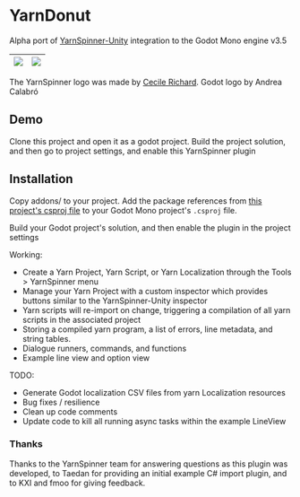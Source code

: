 # YarnDonut
Alpha port of [YarnSpinner-Unity](https://github.com/YarnSpinnerTool/YarnSpinner-Unity) integration to the Godot Mono engine v3.5


| ![](./addons/YarnSpinnerGodot/Editor/Icons/YarnSpinnerLogo.png) | ![](./Godot_icon.png) |
|-----------------------------------------------------------------|-----------------------|

The YarnSpinner logo was made by [Cecile Richard](https://www.cecile-richard.com/).
Godot logo by Andrea Calabró

## Demo

Clone this project and open it as a godot project. Build the project solution, and then go to project settings,
and enable this YarnSpinner plugin

## Installation

Copy addons/ to your project. Add the package references from [this project's csproj file](./YarnSpinner-Godot.csproj) to your Godot Mono project's `.csproj` file.

Build your Godot project's solution, and then enable the plugin in the project settings

Working:
* Create a Yarn Project, Yarn Script, or Yarn Localization through the Tools > YarnSpinner menu
* Manage your Yarn Project with a custom inspector which provides buttons similar to the YarnSpinner-Unity inspector
* Yarn scripts will re-import on change, triggering a compilation of all yarn scripts in the associated project
* Storing a compiled yarn program, a list of errors, line metadata, and string tables.
* Dialogue runners, commands, and functions
* Example line view and option view 

TODO:
* Generate Godot localization CSV files from yarn Localization resources
* Bug fixes / resilience
* Clean up code comments
* Update code to kill all running async tasks within the example LineView

### Thanks

Thanks to the YarnSpinner team for answering questions as this plugin was developed, to Taedan for providing an initial example C# import plugin, and to KXI and fmoo for giving feedback.